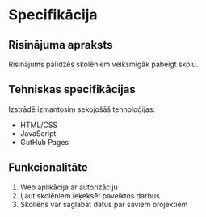 # Specifikācija

## Risinājuma apraksts
Risinājums palīdzēs skolēniem veiksmīgāk pabeigt skolu.

## Tehniskas specifikācijas
Izstrādē izmantosim sekojošāš tehnoloģijas:
- HTML/CSS
- JavaScript
- GutHub Pages

## Funkcionalitāte
1. Web aplikācija ar autorizāciju
2. Ļaut skolēniem ieķeksēt paveiktos darbus
3. Skollēns var saglabāt datus par saviem projektiem
